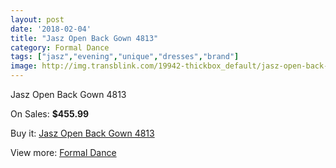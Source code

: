 ```yaml
---
layout: post
date: '2018-02-04'
title: "Jasz Open Back Gown 4813"
category: Formal Dance
tags: ["jasz","evening","unique","dresses","brand"]
image: http://img.transblink.com/19942-thickbox_default/jasz-open-back-gown-4813.jpg
---
```

Jasz Open Back Gown 4813

On Sales: **$455.99**
<a href="https://www.transblink.com/en/formal-dance/6279-jasz-open-back-gown-4813.html"><amp-img layout="responsive" width="600" height="600" src="//img.transblink.com/19942-thickbox_default/jasz-open-back-gown-4813.jpg" alt="Jasz Open Back Gown 4813 0" /></a>
<a href="https://www.transblink.com/en/formal-dance/6279-jasz-open-back-gown-4813.html"><amp-img layout="responsive" width="600" height="600" src="//img.transblink.com/19943-thickbox_default/jasz-open-back-gown-4813.jpg" alt="Jasz Open Back Gown 4813 1" /></a>

Buy it: [Jasz Open Back Gown 4813](https://www.transblink.com/en/formal-dance/6279-jasz-open-back-gown-4813.html "Jasz Open Back Gown 4813")

View more: [Formal Dance](https://www.transblink.com/en/6-formal-dance "Formal Dance")